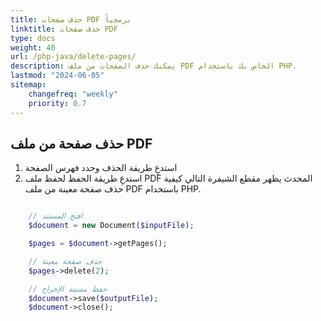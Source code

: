 ```yaml
---
title: حذف صفحات PDF برمجياً
linktitle: حذف صفحات PDF
type: docs
weight: 40
url: /php-java/delete-pages/
description: يمكنك حذف الصفحات من ملف PDF الخاص بك باستخدام PHP.
lastmod: "2024-06-05"
sitemap:
    changefreq: "weekly"
    priority: 0.7
---
```


## حذف صفحة من ملف PDF

1. استدعِ طريقة الحذف وحدد فهرس الصفحة
1. استدعِ طريقة الحفظ لحفظ ملف PDF المحدث
يظهر مقطع الشيفرة التالي كيفية حذف صفحة معينة من ملف PDF باستخدام PHP.

```php

    // افتح المستند
    $document = new Document($inputFile);      

    $pages = $document->getPages();

    // حذف صفحة معينة
    $pages->delete(2);

    // حفظ مستند الإخراج
    $document->save($outputFile);
    $document->close();
```